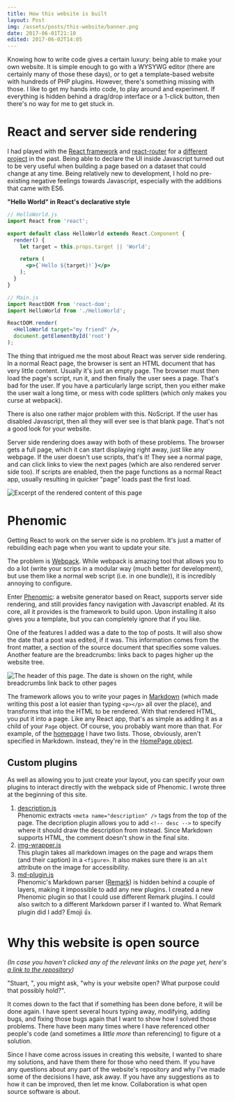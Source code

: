 ```yaml
---
title: How this website is built
layout: Post
img: /assets/posts/this-website/banner.png
date: 2017-06-01T21:10
edited: 2017-06-02T14:05
---
```


Knowing how to write code gives a certain luxury: being able to make your own website. It is simple enough to go with a WYSYWG editor (there are certainly many of those these days), or to get a template-based website with hundreds of PHP plugins. However, there's something missing with those. I like to get my hands into code, to play around and experiment. If everything is hidden behind a drag/drop interface or a 1-click button, then there's no way for me to get stuck in.

# React and server side rendering

I had played with the [React framework](https://facebook.github.io/react/) and [react-router](https://github.com/ReactTraining/react-router) for a [different project](https://github.com/SecretOnline/Info-Repo) in the past. Being able to declare the UI inside Javascript turned out to be very useful when building a page based on a dataset that could change at any time. Being relatively new to development, I hold no pre-existing negative feelings towards Javascript, especially with the additions that came with ES6.

**"Hello World" in React's declarative style**

```jsx
// HelloWorld.js
import React from 'react';

export default class HelloWorld extends React.Component {
  render() {
    let target = this.props.target || 'World';

    return (
      <p>{`Hello ${target}!`}</p>
    );
  }
}

// Main.js
import ReactDOM from 'react-dom';
import HelloWorld from './HelloWorld';

ReactDOM.render(
  <HelloWorld target="my friend" />,
  document.getElementById('root')
);
```

The thing that intrigued me the most about React was server side rendering. In a normal React page, the browser is sent an HTML document that has very little content. Usually it's just an empty page. The browser must then load the page's script, run it, and then finally the user sees a page. That's bad for the user. If you have a particularly large script, then you either make the user wait a long time, or mess with code splitters (which only makes you curse at webpack).

There is also one rather major problem with this. NoScript. If the user has disabled Javascript, then all they will ever see is that blank page. That's not a good look for your website.

Server side rendering does away with both of these problems. The browser gets a full page, which it can start displaying right away, just like any webpage. If the user doesn't use scripts, that's it! They see a normal page, and can click links to view the next pages (which are also rendered server side too). If scripts are enabled, then the page functions as a normal React app, usually resulting in quicker "page" loads past the first load.

![Excerpt of the rendered content of this page](/assets/posts/this-website/server-side-render.png)

# Phenomic

Getting React to work on the server side is no problem. It's just a matter of rebuilding each page when you want to update your site. 

The problem is [Webpack](https://webpack.js.org/). While webpack is amazing tool that allows you to do a lot (write your scrips in a modular way (much better for development), but use them like a normal web script (i.e. in one bundle)), it is incredibly annoying to configure. 

Enter [Phenomic](https://phenomic.io/): a website generator based on React, supports server side rendering, and still provides fancy navigation with Javascript enabled. At its core, all it provides is the framework to build upon. Upon installing it also gives you a template, but you can completely ignore that if you like. 

One of the features I added was a date to the top of posts. It will also show the date that a post was edited, if it was. This information comes from the front matter, a section of the source document that specifies some values. Another feature are the breadcrumbs: links back to pages higher up the website tree.

![The header of this page. The date is shown on the right, while breadcrumbs link back to other pages](/assets/posts/this-website/header-timestamp.png)

The framework allows you to write your pages in [Markdown](https://github.com/adam-p/markdown-here/wiki/Markdown-Cheatsheet) (which made writing this post a lot easier than typing `<p></p>` all over the place), and transforms that into the HTML to be rendered. With that rendered HTML, you put it into a page. Like any React app, that's as simple as adding it as a child of your `Page` object. Of course, you probably want more than that. For example, of the [homepage](/) I have two lists. Those, obviously, aren't specified in Markdown. Instead, they're in the [HomePage object](https://github.com/s-thom/website/blob/develop/src/pages/HomePage/index.js#L33).

## Custom plugins

As well as allowing you to just create your layout, you can specify your own plugins to interact directly with the webpack side of Phenomic. I wrote three at the beginning of this site. 

1. [description.js](https://github.com/s-thom/website/blob/develop/webpack/description.js)  
  Phenomic extracts `<meta name="description" />` tags from the top of the page. The decription plugin allows you to add `<!-- desc -->` to specify where it should draw the description from instead. Since Markdown supports HTML, the comment doesn't show in the final site.
2. [img-wrapper.js](https://github.com/s-thom/website/blob/develop/webpack/img-wrapper.js)  
  This plugin takes all markdown images on the page and wraps them (and their caption) in a `<figure>`. It also makes sure there is an `alt` attribute on the image for accessibility.
3. [md-plugin.js](https://github.com/s-thom/website/blob/develop/webpack/md-plugin.js)  
  Phenomic's Markdown parser ([Remark](https://github.com/wooorm/remark)) is hidden behind a couple of layers, making it impossible to add any new plugins. I created a new Phenomic plugin so that I could use different Remark plugins. I could also switch to a different Markdown parser if I wanted to. What Remark plugin did I add? Emoji :+1:.

# Why this website is open source

*(In case you haven't clicked any of the relevant links on the page yet, here's [a link to the repository](https://github.com/s-thom/website/))*

"Stuart, ", you might ask, "why is your website open? What purpose could that possibly hold?".

It comes down to the fact that if something has been done before, it will be done again. I have spent several hours typing away, modifying, adding bugs, and fixing those bugs again that I want to show how I solved those problems. There have been many times where I have referenced other people's code (and sometimes a *little more* than referencing) to figure ot a solution. 

Since I have come across issues in creating this website, I wanted to share my solutions, and have them there for those who need them. If you have any questions about any part of the website's repository and why I've made some of the decisions I have, ask away. If you have any suggestions as to how it can be improved, then let me know. Collaboration is what open source software is about.
